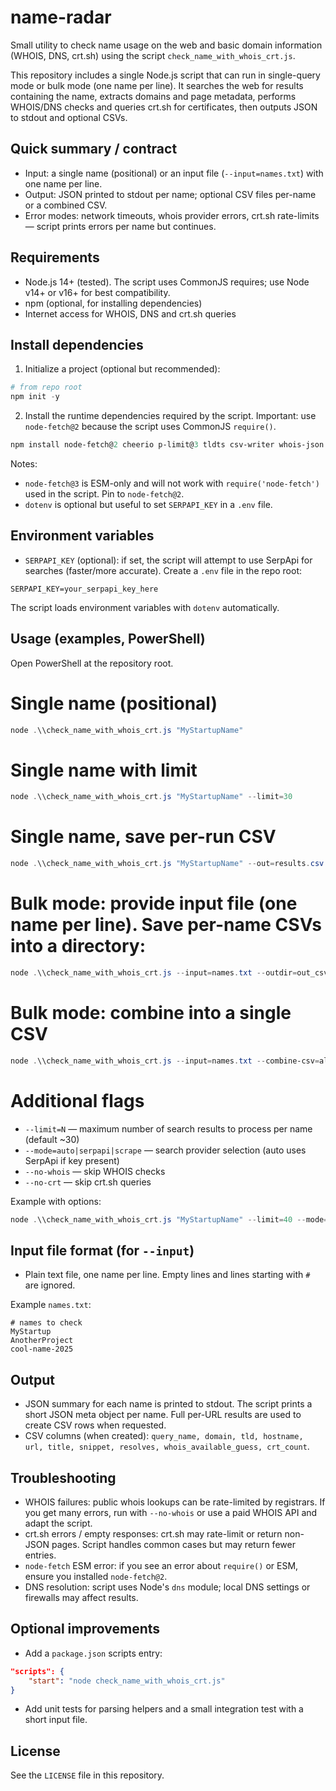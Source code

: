# name-radar

Small utility to check name usage on the web and basic domain information (WHOIS, DNS, crt.sh) using the script `check_name_with_whois_crt.js`.

This repository includes a single Node.js script that can run in single-query mode or bulk mode (one name per line). It searches the web for results containing the name, extracts domains and page metadata, performs WHOIS/DNS checks and queries crt.sh for certificates, then outputs JSON to stdout and optional CSVs.

## Quick summary / contract

- Input: a single name (positional) or an input file (`--input=names.txt`) with one name per line.
- Output: JSON printed to stdout per name; optional CSV files per-name or a combined CSV.
- Error modes: network timeouts, whois provider errors, crt.sh rate-limits — script prints errors per name but continues.

## Requirements

- Node.js 14+ (tested). The script uses CommonJS requires; use Node v14+ or v16+ for best compatibility.
- npm (optional, for installing dependencies)
- Internet access for WHOIS, DNS and crt.sh queries

## Install dependencies

1. Initialize a project (optional but recommended):

```powershell
# from repo root
npm init -y
```

2. Install the runtime dependencies required by the script. Important: use `node-fetch@2` because the script uses CommonJS `require()`.

```powershell
npm install node-fetch@2 cheerio p-limit@3 tldts csv-writer whois-json dotenv
```

Notes:
- `node-fetch@3` is ESM-only and will not work with `require('node-fetch')` used in the script. Pin to `node-fetch@2`.
- `dotenv` is optional but useful to set `SERPAPI_KEY` in a `.env` file.

## Environment variables

- `SERPAPI_KEY` (optional): if set, the script will attempt to use SerpApi for searches (faster/more accurate). Create a `.env` file in the repo root:

```text
SERPAPI_KEY=your_serpapi_key_here
```

The script loads environment variables with `dotenv` automatically.

## Usage (examples, PowerShell)

Open PowerShell at the repository root.

# Single name (positional)
```powershell
node .\\check_name_with_whois_crt.js "MyStartupName"
```

# Single name with limit
```powershell
node .\\check_name_with_whois_crt.js "MyStartupName" --limit=30
```

# Single name, save per-run CSV
```powershell
node .\\check_name_with_whois_crt.js "MyStartupName" --out=results.csv
```

# Bulk mode: provide input file (one name per line). Save per-name CSVs into a directory:
```powershell
node .\\check_name_with_whois_crt.js --input=names.txt --outdir=out_csv --limit=25
```

# Bulk mode: combine into a single CSV
```powershell
node .\\check_name_with_whois_crt.js --input=names.txt --combine-csv=all_results.csv --limit=25
```

# Additional flags
- `--limit=N` — maximum number of search results to process per name (default ~30)
- `--mode=auto|serpapi|scrape` — search provider selection (auto uses SerpApi if key present)
- `--no-whois` — skip WHOIS checks
- `--no-crt` — skip crt.sh queries

Example with options:

```powershell
node .\\check_name_with_whois_crt.js "MyStartupName" --limit=40 --mode=auto --out=single.csv --no-whois
```

## Input file format (for `--input`)

- Plain text file, one name per line. Empty lines and lines starting with `#` are ignored.

Example `names.txt`:

```text
# names to check
MyStartup
AnotherProject
cool-name-2025
```

## Output

- JSON summary for each name is printed to stdout. The script prints a short JSON meta object per name. Full per-URL results are used to create CSV rows when requested.
- CSV columns (when created): `query_name, domain, tld, hostname, url, title, snippet, resolves, whois_available_guess, crt_count`.

## Troubleshooting

- WHOIS failures: public whois lookups can be rate-limited by registrars. If you get many errors, run with `--no-whois` or use a paid WHOIS API and adapt the script.
- crt.sh errors / empty responses: crt.sh may rate-limit or return non-JSON pages. Script handles common cases but may return fewer entries.
- `node-fetch` ESM error: if you see an error about `require()` or ESM, ensure you installed `node-fetch@2`.
- DNS resolution: script uses Node's `dns` module; local DNS settings or firewalls may affect results.

## Optional improvements

- Add a `package.json` scripts entry:

```json
"scripts": {
	"start": "node check_name_with_whois_crt.js"
}
```

- Add unit tests for parsing helpers and a small integration test with a short input file.

## License

See the `LICENSE` file in this repository.

